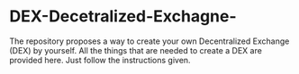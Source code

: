 # DEX-Decetralized-Exchagne-
The repository proposes a way to create your own Decentralized Exchange (DEX) by yourself. All the things that are needed to create a DEX are provided here. Just follow the instructions given.
